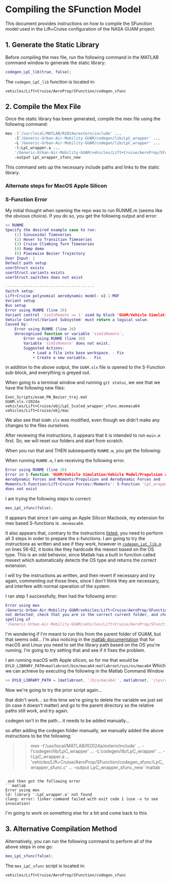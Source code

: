 # Compiling the SFunction Model

This document provides instructions on how to compile the SFunction model used in the Lift+Cruise configuration of the NASA GUAM project.

## 1. Generate the Static Library

Before compiling the mex file, run the following command in the MATLAB command window to generate the static library:

```matlab
codegen_LpC_lib(true, false);
```

The `codegen_LpC_lib` function is located in:
```
vehicles/Lift+Cruise/AeroProp/SFunction/codegen_sfunc
```

## 2. Compile the Mex File

Once the static library has been generated, compile the mex file using the following command:

```bash
mex -I'/usr/local/MATLAB/R2024a/extern/include' ...
    -I'/Generic-Urban-Air-Mobility-GUAM/codegen/lib/LpC_wrapper' ...
    -L'/Generic-Urban-Air-Mobility-GUAM/codegen/lib/LpC_wrapper' ...
    -l:LpC_wrapper.a ...
    '/Generic-Urban-Air-Mobility-GUAM/vehicles/Lift+Cruise/AeroProp/SFunction/codegen_sfunc/LpC_wrapper_sfunc.c' ...
    -output LpC_wrapper_sfunc_new
```

This command sets up the necessary include paths and links to the static library.

### Alternate steps for MacOS Apple Silicon

### S-Function Error
My initial thought when opening the repo was to run RUNME.m (seems like the obvious choice). If you do so, you get the following output and error:
```matlab
>> RUNME
Specify the desired example case to run:
	(1) Sinusoidal Timeseries
	(2) Hover to Transition Timeseries
	(3) Cruise Climbing Turn Timeseries
	(4) Ramp demo
	(5) Piecewise Bezier Trajectory
User Input: 1
Default path setup
userStruct exists
userStruct.variants exists
userStruct.switches does not exist

---------------------------------------
Switch setup:
Lift+Cruise polynomial aerodynamic model: v2.1-MOF
Variant setup
Bus setup
Error using RUNME (line 26)
Variant control 'simIsRemote == 1' used by block 'GUAM/Vehicle Simulation/ADCL
Vehicle Control/Variant Subsystem' must return a logical value.
Caused by:
    Error using RUNME (line 26)
    Unrecognized function or variable 'simIsRemote'.
        Error using RUNME (line 26)
        Variable 'simIsRemote' does not exist.
        Suggested Actions:
            • Load a file into base workspace. - Fix
            • Create a new variable. - Fix
```
in addition to the above output, the `GUAM.slx` file is opened to the S-Function sub-block, and everything is greyed out.

When going to a terminal window and running `git status`, we see that we have the following new files:
```
Exec_Scripts/exam_PW_Bezier_traj.mat
GUAM.slx.r2024a
vehicles/Lift+Cruise/obj/LpC_Scaled_wrapper_sfunc.mexmaca64
vehicles/Lift+Cruise/obj/mac
```
We also see that `GUAM.slx` was modified, even though we didn't make any changes to the files ourselves.

After reviewing the instructions, it appears that it is intended to run `main.m` first. So, we will reset our folders and start from scratch.

When you run that and THEN subsequently `RUNME.m`, you get the following:




When running `RUNME.m`, I am receiving the following error.
```matlab
Error using RUNME (line 26)
Error in S-function 'GUAM/Vehicle Simulation/Vehicle Model/Propulsion and
Aerodynamic Forces and Moments/Propulsion and Aerodynamic Forces and
Moments/S-Function/Lift+Cruise Forces//Moments': S-Function 'LpC_wrapper_sfunc'
does not exist
```
I am trying the following steps to correct:
```matlab
mex_LpC_sfunc(false);
```
It appears that since I am using an Apple Silicon Macbook, my extension for mex based S-functions is `.mexmaca64`.

It also appears that, contrary to the instructions [listed](./Documentation/Sfunction.md), you need to perform all 3 steps in order to prepare the s-functions. I am going to try the instructions as written and see if they work, however in [`codegen_LpC_lib.m`](./vehicles/Lift+Cruise/Aeroprop/SFunction/codegen_sfunc/codegen_LpC_lib.m) on lines 56-62, it looks like they hardcode the mexext based on the OS type. This is an odd behavior, since Matlab has a built in function called mexext which automatically detects the OS type and returns the correct extension.

I will try the instructions as written, and then revert if necessary and try again, commenting out those lines, since I don't think they are necessary, and interfere with normal operation of the system.

I ran step 1 successfully, then had the following error:
```matlab
Error using mex
/Generic-Urban-Air-Mobility-GUAM/vehicles/Lift+Cruise/AeroProp/SFunction/codegen_sfunc/LpC_wrapper_sfunc.c
not detected; check that you are in the correct current folder, and check the
spelling of
'/Generic-Urban-Air-Mobility-GUAM/vehicles/Lift+Cruise/AeroProp/SFunction/codegen_sfunc/LpC_wrapper_sfunc.c'.
```
I'm wondering if I'm meant to run this from the parent folder of GUAM, but that seems odd... I'm also noticing in the [matlab documentation](https://www.mathworks.com/help/matlab/matlab_external/building-on-unix-operating-systems.html#f28833) that for macOS and Linux you need to set the library path based on the OS you're running. I'm going to try setting that and see if it fixes the problem.

I am running macOS with Apple silicon, so for me that would be
    `DYLD_LIBRARY_PATH=matlabroot/bin/maca64:matlabroot/sys/os/maca64`
Which we can achieve by executing the following in the Matlab Command Window
```matlab
>> DYLD_LIBRARY_PATH = [matlabroot, '/bin/maca64:', matlabroot, '/sys/os/maca64']
```

Now we're going to try the prior script again...

that didn't work... so this time we're going to delete the variable we just set (in case it doesn't matter) and go to the parent directory so the relative paths still work, and try again.

codegen isn't in the path... it needs to be added manually...

so after adding the codegen folder manually, we manually added the above instructions to be the following:
`
>> mex -I'/usr/local/MATLAB/R2024a/extern/include' ...
-I'codegen/lib/LpC_wrapper' ...
-L'codegen/lib/LpC_wrapper' ...
-l:LpC_wrapper.a ...
'vehicles/Lift+Cruise/AeroProp/SFunction/codegen_sfunc/LpC_wrapper_sfunc.c' ...
-output LpC_wrapper_sfunc_new``matlab
```

 and then got the following error
```matlab
Error using mex
ld: library ':LpC_wrapper.a' not found
clang: error: linker command failed with exit code 1 (use -v to see invocation)
```

I'm going to work on something else for a bit and come back to this.
## 3. Alternative Compilation Method

Alternatively, you can run the following command to perform all of the above steps in one go:

```matlab
mex_LpC_sfunc(false);
```

The `mex_LpC_sfunc` script is located in:
```
vehicles/Lift+Cruise/AeroProp/SFunction/codegen_sfunc
```
